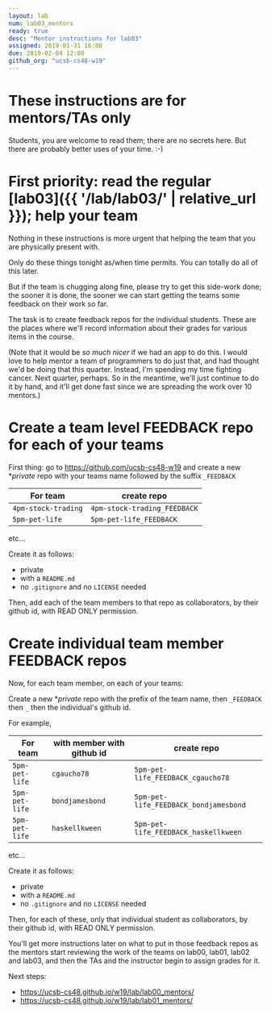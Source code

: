 ```yaml
---
layout: lab
num: lab03_mentors
ready: true
desc: "Mentor instructions for lab03"
assigned: 2019-01-31 16:00
due: 2019-02-04 12:00
github_org: "ucsb-cs48-w19"
---
```


<div style="display:none">
https://ucsb-cs48.github.io/w19/lab/lab03_mentors/
</div>

# These instructions are for mentors/TAs only

Students, you are welcome to read them; there are no secrets here.   But there are probably better uses of your time. :-)

# First priority: read the regular [lab03]({{ '/lab/lab03/' | relative_url }}); help your team

Nothing in these instructions is more urgent that helping the team that you are physically present with.

Only do these things tonight as/when time permits.  You can totally do all of this later.

But if the team is chugging along fine, please try to get this side-work done; the sooner it is done, the sooner we 
can start getting the teams some feedback on their work so far.

The task is to create feedback repos for the individual students.  These are the places where we'll record information
about their grades for various items in the course.

(Note that it would be *so much nicer* if we had an app to do this.    I would love to help mentor a team of programmers to do just that, and had thought we'd be doing that this quarter.   Instead, I'm spending my time fighting cancer.  Next quarter, perhaps.  So in the meantime, we'll just continue to do it by hand, and it'll get done fast since we are spreading the work over 10 mentors.)

# Create a team level FEEDBACK repo for each of your teams

First thing: go to <https://github.com/ucsb-cs48-w19> and create a new **private* repo with your teams name followed by the suffix `_FEEDBACK`

| For team | create repo |
|----------|-------------|
| `4pm-stock-trading` | `4pm-stock-trading_FEEDBACK` |
| `5pm-pet-life` | `5pm-pet-life_FEEDBACK` |

etc...

Create it as follows:
* private
* with a `README.md`
* no `.gitignore` and no `LICENSE`  needed

Then, add each of the team members to that repo as collaborators, by their github id, with READ ONLY permission.


# Create individual team member FEEDBACK repos

Now, for each team member, on each of your teams:

Create a new **private* repo with the prefix of the team name, then `_FEEDBACK` then `_` then the individual's github id.

For example, 

| For team | with member with github id | create repo |
|----------|----------------------------|--------------|
| `5pm-pet-life` | `cgaucho78`  | `5pm-pet-life_FEEDBACK_cgaucho78` |
| `5pm-pet-life` | `bondjamesbond`  | `5pm-pet-life_FEEDBACK_bondjamesbond` |
| `5pm-pet-life` | `haskellkween`  | `5pm-pet-life_FEEDBACK_haskellkween` |

etc...

Create it as follows:
* private
* with a `README.md`
* no `.gitignore` and no `LICENSE`  needed

Then, for each of these, only that individual student  as collaborators, by their github id, with READ ONLY permission.

You'll get more instructions later on what to put in those feedback repos as the mentors start reviewing the work of the teams on lab00, lab01, lab02 and lab03, and then the TAs and the instructor begin to assign grades for it.

Next steps:

* <https://ucsb-cs48.github.io/w19/lab/lab00_mentors/>
* <https://ucsb-cs48.github.io/w19/lab/lab01_mentors/>

